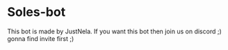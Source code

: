 # Soles-bot
This bot is made by JustNela.
If you want this bot then join us on discord ;) gonna find invite first ;)
